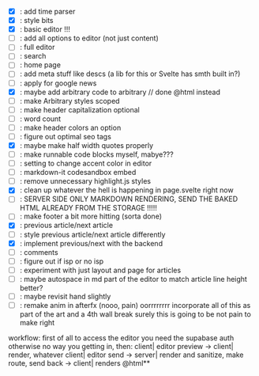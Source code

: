 - [x] : add time parser 
- [x] : style bits
- [x] : basic editor !!!
- [ ] : add all options to editor (not just content)
- [ ] : full editor
- [ ] : search
- [ ] : home page
- [ ] : add meta stuff like descs (a lib for this or Svelte has smth built in?)
- [ ] : apply for google news
- [x] : maybe add arbitrary code to arbitrary // done @html instead
- [ ] : make Arbitrary styles scoped
- [ ] : make header capitalization optional
- [ ] : word count
- [ ] : make header colors an option
- [ ] : figure out optimal seo tags
- [x] : maybe make half width quotes properly
- [ ] : make runnable code blocks myself, mabye???
- [ ] : setting to change accent color in editor
- [ ] : markdown-it codesandbox embed
- [ ] : remove unnecessary highlight.js styles
- [x] : clean up whatever the hell is happening in page.svelte right now
- [ ] : SERVER SIDE ONLY MARKDOWN RENDERING, SEND THE BAKED HTML ALREADY FROM THE STORAGE !!!!!
- [ ] : make footer a bit more hitting (sorta done)
- [x] : previous article/next article
- [ ] : style previous article/next article differently
- [x] : implement previous/next with the backend
- [ ] : comments
- [ ] : figure out if isp or no isp
- [ ] : experiment with just layout and page for articles
- [ ] : maybe autospace in md part of the editor to match article line height better?
- [ ] : maybe revisit hand slightly
- [ ] : remake anim in afterfx (nooo, pain) oorrrrrrrr incorporate all of this as part of the art and a 4th wall break surely this is going to be not pain to make right

workflow:
first of all to access the editor you need the supabase auth otherwise no way you getting in, then:
client| editor preview -> client| render, whatever
client| editor send -> server| render and sanitize, make route, send back -> client| renders @html**